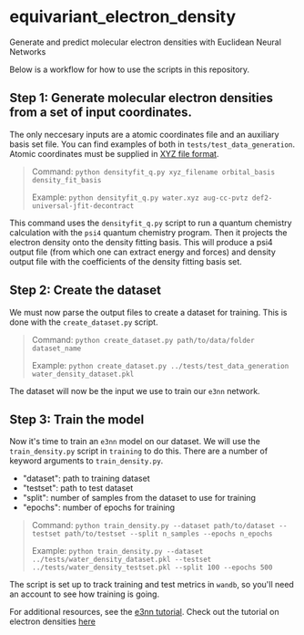 # equivariant_electron_density
Generate and predict molecular electron densities with Euclidean Neural Networks

Below is a workflow for how to use the scripts in this repository.
## Step 1: Generate molecular electron densities from a set of input coordinates.
The only neccesary inputs are a atomic coordinates file and an auxiliary basis set file. You can find examples of both in `tests/test_data_generation`. Atomic coordinates must be supplied in [XYZ file format](https://en.wikipedia.org/wiki/XYZ_file_format).

> Command: `python densityfit_q.py xyz_filename orbital_basis density_fit_basis`
> 
> Example: `python densityfit_q.py water.xyz aug-cc-pvtz def2-universal-jfit-decontract`

This command uses the `densityfit_q.py` script to run a quantum chemistry calculation with the `psi4` quantum chemistry program. Then it projects the electron density onto the density fitting basis. This will produce a psi4 output file (from which one can extract energy and forces) and density output file with the coefficients of the density fitting basis set.


## Step 2: Create the dataset
We must now parse the output files to create a dataset for training. This is done with the `create_dataset.py` script.

> Command: `python create_dataset.py path/to/data/folder dataset_name`
> 
> Example: `python create_dataset.py ../tests/test_data_generation water_density_dataset.pkl`

The dataset will now be the input we use to train our `e3nn` network.

## Step 3: Train the model
Now it's time to train an `e3nn` model on our dataset. We will use the `train_density.py` script in `training` to do this. There are a number of keyword arguments to `train_density.py`.

- "dataset": path to training dataset
- "testset": path to test dataset
- "split": number of samples from the dataset to use for training
- "epochs": number of epochs for training

> Command: `python train_density.py --dataset path/to/dataset --testset path/to/testset --split n_samples --epochs n_epochs`
> 
> Example: `python train_density.py --dataset ../tests/water_density_dataset.pkl --testset ../tests/water_density_testset.pkl --split 100 --epochs 500`

The script is set up to track training and test metrics in `wandb`, so you'll need an account to see how training is going.


For additional resources, see the [e3nn tutorial](https://e3nn.org/e3nn-tutorial-mrs-fall-2021/). Check out the tutorial on electron densities [here](https://colab.research.google.com/drive/1ryOQ6hXxCidM_mGN0Yrf4BbjUtpyCxgy#scrollTo=PTTwyYkhioyc)
